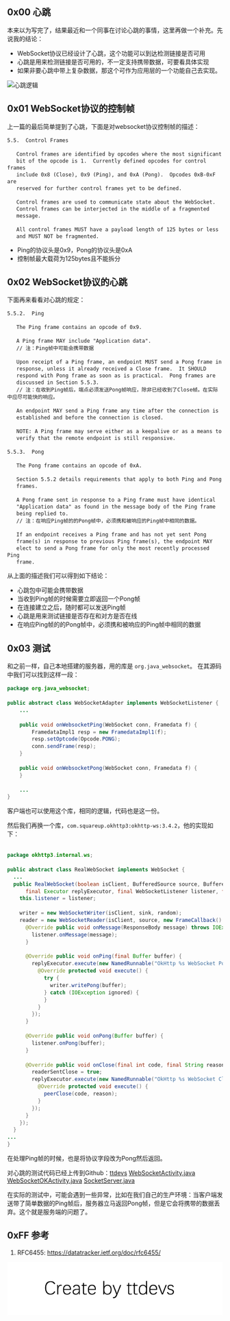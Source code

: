 
## 0x00 心跳

本来以为写完了，结果最近和一个同事在讨论心跳的事情，这里再做一个补充。先说我的结论：

- WebSocket协议已经设计了心跳，这个功能可以到达检测链接是否可用
- 心跳是用来检测链接是否可用的，不一定支持携带数据，可要看具体实现
- 如果非要心跳中带上复杂数据，那这个可作为应用层的一个功能自己去实现。

![心跳逻辑](http://img.blog.csdn.net/20170317140005670?watermark/2/text/aHR0cDovL2Jsb2cuY3Nkbi5uZXQvdHRkZXZz/font/5a6L5L2T/fontsize/400/fill/I0JBQkFCMA==/dissolve/70/gravity/SouthEast)


## 0x01 WebSocket协议的控制帧

上一篇的最后简单提到了心跳，下面是对websocket协议控制帧的描述：

    5.5.  Control Frames
    
       Control frames are identified by opcodes where the most significant
       bit of the opcode is 1.  Currently defined opcodes for control frames
       include 0x8 (Close), 0x9 (Ping), and 0xA (Pong).  Opcodes 0xB-0xF are
       reserved for further control frames yet to be defined.
    
       Control frames are used to communicate state about the WebSocket.
       Control frames can be interjected in the middle of a fragmented
       message.
    
       All control frames MUST have a payload length of 125 bytes or less
       and MUST NOT be fragmented.
    

- Ping的协议头是0x9，Pong的协议头是0xA
- 控制帧最大载荷为125bytes且不能拆分


## 0x02 WebSocket协议的心跳

下面再来看看对心跳的规定：

    5.5.2.  Ping
    
       The Ping frame contains an opcode of 0x9.
    
       A Ping frame MAY include "Application data".
       // 注：Ping帧中可能会携带数据
    
       Upon receipt of a Ping frame, an endpoint MUST send a Pong frame in
       response, unless it already received a Close frame.  It SHOULD
       respond with Pong frame as soon as is practical.  Pong frames are
       discussed in Section 5.5.3.
       // 注：在收到Ping帧后，端点必须发送Pong帧响应，除非已经收到了Close帧。在实际中应尽可能快的响应。
    
       An endpoint MAY send a Ping frame any time after the connection is
       established and before the connection is closed.
    
       NOTE: A Ping frame may serve either as a keepalive or as a means to
       verify that the remote endpoint is still responsive.
    
    5.5.3.  Pong
    
       The Pong frame contains an opcode of 0xA.
    
       Section 5.5.2 details requirements that apply to both Ping and Pong
       frames.
    
       A Pong frame sent in response to a Ping frame must have identical
       "Application data" as found in the message body of the Ping frame
       being replied to.
       // 注：在响应Ping帧的的Pong帧中，必须携和被响应的Ping帧中相同的数据。
       
       If an endpoint receives a Ping frame and has not yet sent Pong
       frame(s) in response to previous Ping frame(s), the endpoint MAY
       elect to send a Pong frame for only the most recently processed Ping
       frame.

从上面的描述我们可以得到如下结论：

- 心跳包中可能会携带数据
- 当收到Ping帧的时候需要立即返回一个Pong帧
- 在连接建立之后，随时都可以发送Ping帧
- 心跳是用来测试链接是否存在和对方是否在线
- 在响应Ping帧的的Pong帧中，必须携和被响应的Ping帧中相同的数据


## 0x03 测试

和之前一样，自己本地搭建的服务器，用的库是 `org.java_websocket`。
在其源码中我们可以找到这样一段：

``` java
package org.java_websocket;

public abstract class WebSocketAdapter implements WebSocketListener {
    ...

    public void onWebsocketPing(WebSocket conn, Framedata f) {
        FramedataImpl1 resp = new FramedataImpl1(f);
        resp.setOptcode(Opcode.PONG);
        conn.sendFrame(resp);
    }

    public void onWebsocketPong(WebSocket conn, Framedata f) {
    }

    ...
}
```

客户端也可以使用这个库，相同的逻辑，代码也是这一份。

然后我们再换一个库，`com.squareup.okhttp3:okhttp-ws:3.4.2`，他的实现如下：

``` java

package okhttp3.internal.ws;

public abstract class RealWebSocket implements WebSocket {
  ...
  public RealWebSocket(boolean isClient, BufferedSource source, BufferedSink sink, Random random,
      final Executor replyExecutor, final WebSocketListener listener, final String url) {
    this.listener = listener;

    writer = new WebSocketWriter(isClient, sink, random);
    reader = new WebSocketReader(isClient, source, new FrameCallback() {
      @Override public void onMessage(ResponseBody message) throws IOException {
        listener.onMessage(message);
      }

      @Override public void onPing(final Buffer buffer) {
        replyExecutor.execute(new NamedRunnable("OkHttp %s WebSocket Pong Reply", url) {
          @Override protected void execute() {
            try {
              writer.writePong(buffer);
            } catch (IOException ignored) {
            }
          }
        });
      }

      @Override public void onPong(Buffer buffer) {
        listener.onPong(buffer);
      }

      @Override public void onClose(final int code, final String reason) {
        readerSentClose = true;
        replyExecutor.execute(new NamedRunnable("OkHttp %s WebSocket Close Reply", url) {
          @Override protected void execute() {
            peerClose(code, reason);
          }
        });
      }
    });
  }
...
}
```

在处理Ping帧的时候，也是将协议字段改为Pong然后返回。

对心跳的测试代码已经上传到Github：[ttdevs](https://github.com/ttdevs)
[WebSocketActivity.java](https://github.com/ttdevs/android/blob/master/app/src/main/java/com/ttdevs/android/WebSocketActivity.java)
[WebSocketOKActivity.java](https://github.com/ttdevs/android/blob/master/app/src/main/java/com/ttdevs/android/WebSocketOKActivity.java)
[SocketServer.java](https://github.com/ttdevs/android/blob/master/modules/webscoket/src/main/java/com/ttdevs/webscoket/SocketServer.java)

在实际的测试中，可能会遇到一些异常，比如在我们自己的生产环境：当客户端发送带了简单数据的Ping帧后，服务器立马返回Pong帧，但是它会将携带的数据丢弃。这个就是服务端的问题了。


## 0xFF 参考

1. RFC6455: https://datatracker.ietf.org/doc/rfc6455/

![Create by ttdevs](https://raw.githubusercontent.com/ttdevs/ttdevs.github.io/common/images/logo.png)


